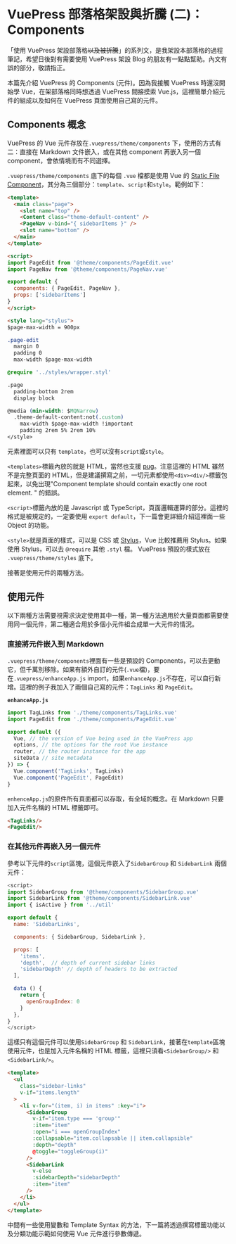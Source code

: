 # VuePress 部落格架設與折騰 (二)：Components


「使用 VuePress 架設部落格~~以及被折騰~~」的系列文，是我架設本部落格的過程筆記，希望日後對有需要使用 VuePress 架設 Blog 的朋友有一點點幫助。內文有誤的部分，敬請指正。

本篇先介紹 VuePress 的 Components (元件)。因為我接觸 VuePress 時還沒開始學 Vue，在架部落格同時想透過 VuePress 間接摸索 Vue.js，這裡簡單介紹元件的組成以及如何在 VuePress 頁面使用自己寫的元件。

## Components 概念

VuePress 的 Vue 元件存放在`.vuepress/theme/components` 下，使用的方式有二：直接在 Markdown 文件嵌入，或在其他 component 再嵌入另一個 component，會依情境而有不同選擇。

`.vuepress/theme/components` 底下的每個 `.vue` 檔都是使用 Vue 的 [Static File Component](https://vuejs.org/v2/guide/single-file-components.html)，其分為三個部分：`template`、`script`和`style`。範例如下：
```html
<template>
  <main class="page">
    <slot name="top" />
    <Content class="theme-default-content" />
    <PageNav v-bind="{ sidebarItems }" />
    <slot name="bottom" />
  </main>
</template>

<script>
import PageEdit from '@theme/components/PageEdit.vue'
import PageNav from '@theme/components/PageNav.vue'

export default {
  components: { PageEdit, PageNav },
  props: ['sidebarItems']
}
</script>

<style lang="stylus">
$page-max-width = 900px

.page-edit 
  margin 0
  padding 0
  max-width $page-max-width

@require '../styles/wrapper.styl'

.page
  padding-bottom 2rem
  display block

@media (min-width: $MQNarrow)
  .theme-default-content:not(.custom)
    max-width $page-max-width !important
    padding 2rem 5% 2rem 10%
</style>
```
元素裡面可以只有 `template`，也可以沒有`script`或`style`。

`<templates>`標籤內放的就是 HTML，當然也支援 [pug](https://pugjs.org/api/getting-started.html)。注意這裡的 HTML 雖然不是完整頁面的 HTML，但是建議撰寫之前，一切元素都使用`<div><div/>`標籤包起來，以免出現"Component template should contain exactly one root element. " 的錯誤。

`<script>`標籤內放的是 Javascript 或 TypeScript，頁面邏輯運算的部分。這裡的格式是被規定的，一定要使用 `export default`，下一篇會更詳細介紹這裡面一些 Object 的功能。

`<style>`就是頁面的樣式，可以是 CSS 或 [Stylus](http://stylus-lang.com/)，Vue 比較推薦用 Stylus。如果使用 Stylus，可以去 `@require` 其他 `.styl` 檔。 VuePress 預設的樣式放在 `.vuepress/theme/styles` 底下。

接著是使用元件的兩種方法。

## 使用元件

以下兩種方法需要視需求決定使用其中一種，第一種方法適用於大量頁面都需要使用同一個元件，第二種適合用於多個小元件組合成單一大元件的情況。

### 直接將元件嵌入到 Markdown

`.vuepress/theme/components`裡面有一些是預設的 Components，可以去更動它，但千萬別移除。如果有額外自訂的元件(`.vue`檔)，要在`.vuepress/enhanceApp.js` import，如果`enhanceApp.js`不存在，可以自行新增。這裡的例子我加入了兩個自己寫的元件：`TagLinks` 和 `PageEdit`。

**`enhanceApp.js`**
```js
import TagLinks from './theme/components/TagLinks.vue'
import PageEdit from './theme/components/PageEdit.vue'

export default ({
  Vue, // the version of Vue being used in the VuePress app
  options, // the options for the root Vue instance
  router, // the router instance for the app
  siteData // site metadata
}) => {
  Vue.component('TagLinks', TagLinks)
  Vue.component('PageEdit', PageEdit)
}
```

`enhenceApp.js`的原件所有頁面都可以存取，有全域的概念。在 Markdown 只要加入元件名稱的 HTML 標籤即可。
```markdown
<TagLinks/>
<PageEdit/>
```

### 在其他元件再嵌入另一個元件

參考以下元件的`script`區塊，這個元件嵌入了`SidebarGroup` 和 `SidebarLink` 兩個元件：

```js
<script>
import SidebarGroup from '@theme/components/SidebarGroup.vue'
import SidebarLink from '@theme/components/SidebarLink.vue'
import { isActive } from '../util'

export default {
  name: 'SidebarLinks',

  components: { SidebarGroup, SidebarLink },

  props: [
    'items',
    'depth',  // depth of current sidebar links
    'sidebarDepth' // depth of headers to be extracted
  ],

  data () {
    return {
      openGroupIndex: 0
    }
  },
}
</script>
```

這樣只有這個元件可以使用`SidebarGroup` 和 `SidebarLink`，接著在`template`區塊使用元件，也是加入元件名稱的 HTML 標籤，這裡只須看`<SidebarGroup/>` 和 `<SidebarLink/>`。
```html
<template>
  <ul
    class="sidebar-links"
    v-if="items.length"
  >
    <li v-for="(item, i) in items" :key="i">
      <SidebarGroup
        v-if="item.type === 'group'"
        :item="item"
        :open="i === openGroupIndex"
        :collapsable="item.collapsable || item.collapsible"
        :depth="depth"
        @toggle="toggleGroup(i)"
      />
      <SidebarLink
        v-else
        :sidebarDepth="sidebarDepth"
        :item="item"
      />
    </li>
  </ul>
</template>
```

中間有一些使用變數和 Template Syntax 的方法，下一篇將透過撰寫標籤功能以及分類功能示範如何使用 Vue 元件進行參數傳遞。


